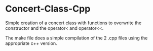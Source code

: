 # Concert-Class-Cpp
Simple creation of a concert class with functions to overwrite the constructor and the operator< and operator<<.

The make file does a simple compilation of the 2 .cpp files using the appropriate c++ version.
